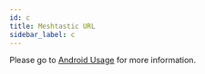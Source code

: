 ```yaml
---
id: c
title: Meshtastic URL
sidebar_label: c
---
```


Please go to [Android Usage](/docs/software/android/usage#join-a-channel) for more information.
